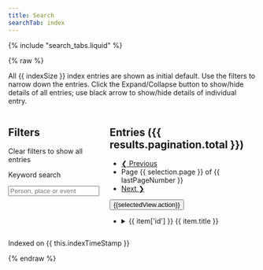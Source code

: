 ```yaml
---
title: Search
searchTab: index
---
```


<div id="search">

{% include "search_tabs.liquid" %}

{% raw %}

  <p class="tab-intro">
  All {{ indexSize }} index entries are shown as initial default. Use the filters to narrow down the entries. Click the Expand/Collapse button to show/hide details of all entries; use black arrow to show/hide details of individual entry.
  </p>

  <div class="columns">
    <form @submit.prevent="onSubmitInputs" class="search-inputs column is-3">
      <h2 class="undecorated">Filters</h2>
      <p><a @click="clearSelection()" class="button is-secondary is-small">Clear filters to show all entries</a></p>
      <nav class="panel is-info" v-if="!selection.hi">
        <p class="panel-heading">
          Keyword search
        </p>
        <div class="panel-block">
          <div class="field">
            <div class="control has-icons-left">
              <input class="input" type="search" v-model="selection.query" autoComplete="off" placeholder="Person, place or event" @search="search()" @keyup="search()">
              <span class="icon is-left">
                <i class="fas fa-search" aria-hidden="true"></i>
              </span>
            </div>
          </div>
        </div>
        <template v-for="(facet, facetKey) in filteredFacets">
          <p class="panel-heading">
            {{ facet.title }}
          </p>
          <div class="panel-block facet-any-or-all" v-if="facetKey == 'books'">
            <p>
              Match
              <label><input type="radio" name="filterByAnyOrAllBooks" value="any" v-model="selection.filterByAnyOrAllBooks">Any</label>
              &nbsp;
              <label><input type="radio" name="filterByAnyOrAllBooks" value="all" v-model="selection.filterByAnyOrAllBooks">All</label>
            </p>
          </div>
          <div class="panel-block">
            <ul class="undecorated-list">
              <li v-for="option in getBuckets(facet)">
                <label class="checkbox">
                  <input type="checkbox" v-on:change="onClickOption" v-model="option.selected">
                  <span v-if="getClassFromType(option.key)" class="icon"><i :class="`type-icon fas ${getClassFromType(option.key)}`" v-if="getClassFromType(option.key)" aria-hidden="true"></i></span>
                  {{ getLabelFromOptionKey(option.key) }} ({{ option.doc_count }})
                </label>
              </li>
            </ul>
          </div>
        </template>
      </nav>
    </form>
    <div :class="{'search-results': true, 'column': true, 'updating': this.updating, 'updated': !this.updating }">
      <h2 class="undecorated">Entries ({{ results.pagination.total }})</h2>
      <nav class="pagination" aria-label="pagination">
        <ul class="pagination-list">
          <li>
            <a href="#"
              v-on:click.prevent="onClickPrevPage"
              class="pagination-link button is-primary"
              aria-label="Previous page"
            >
            <!--TO: Unable to remove icon span without breaking page -->
            <span class="icon">
                <i class="fas fa-caret-left" aria-hidden="true"></i>
              </span>
            ❮ Previous</a>
          </li>
          <li class="pagination-state">
            Page {{ selection.page }} of {{ lastPageNumber }}
          </li>
          <li>
            <a href="#"
              v-on:click.prevent="onClickNextPage"
              class="pagination-link button is-primary"
              aria-label="Next page"
            >Next ❯
            <!--TO: Unable to remove icon span without breaking page -->
              <span class="icon">
                <i class="fas fa-caret-right" aria-hidden="true"></i>
              </span>
            </a>
          </li>
        </ul>
        <!-- <div class="buttons has-addons">
          <button :title="view.description" @click="onChangeView(viewKey)" v-for="(view, viewKey) in views" :class="{'button': true, 'is-primary is-selected': selection.view == viewKey}">
            <i :class="`fas ${view.icon}`"></i>
          </button>
        </div> -->
        <div class="buttons has-addons">
          <button :title="selectedView.title" @click="onChangeView()" class="button is-secondary">
            <span class="icon is-medium"><i :class="`fas ${selectedView.icon}`"></i></span>
            <span>{{selectedView.action}}</span>
          </button>
        </div>
      </nav>
      <ul class="undecorated-list">
        <li v-for="item in items" :class="`entity-${item.type} search-result`">
          <details :open="isResultExpanded(item)">
            <summary class="result-head">
              <span class="icon"><i :class="`type-icon fas ${getClassFromType(item.type)}`" v-if="getClassFromType(item.type)" aria-hidden="true"></i></span>
              <span class="is-hidden">{{ item['id'] }}</span>
              {{ item.title }}
            </summary>
            <div v-if="item.type=='person' && isBioVisible(item)" class="result-description">
              {{ item.bio }}
            </div>
            <ul class="result-books">
              <li v-for="(pages, bookId) in item.pages" class="result-book">
                <template v-if="pages.length">
                  <span :class="{highlighted: selectedBookIds.includes(bookId)}">{{ getLabelFromOptionKey(bookId) }}</span>: 
                  p<template v-if="!isSinglePage(pages)">p</template>.
                  <template v-for="(page, index) in pages">
                    <template v-for="(pagePart, partIndex) in getPageParts(page)">
                      <template v-if="partIndex > 0">&mdash;</template>
                      <template v-if="isLocusVisible(bookId, pagePart)">
                        <a :href="`/books/viewer/?p0.do=${bookId}&p0.lo=p.${pagePart}&p0.vi=modern&hi=${item['id']}`">{{ pagePart }}</a>
                      </template>
                      <template v-else>
                        {{ pagePart }}
                      </template>
                    </template>
                    <template v-if="index < (pages.length - 1)">, </template>
                  </template>
                </template>
              </li>
            </ul>
          </details>
        </li>
      </ul>
    </div>

  </div>

  <p class="dev-info">Indexed on {{ this.indexTimeStamp }}</p>
</div>
{% endraw %}

<script src="/assets/node_modules/itemsjs/dist/itemsjs.js"></script>
<script src="/assets/node_modules/vue/dist/vue.global.js"></script>
<script src="/assets/js/entities.js?ts={{ "now" | date: "%s" }}"></script>
